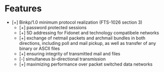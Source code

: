 # Features

 - [+] Binkp/1.0 minimum protocol realization (FTS-1026 section 3)
    - [+] password protected sessions
    - [+] 5D addressing for Fidonet and technology compatibele networks
    - [+] exchange of netmail packets and archmail bundles in both
          directions, including poll and mail pickup, as well as transfer
          of any binary or ASCII files
    - [+] ensuring integrity of transmitted mail and files
    - [-] simultaneus bi-directional transmission
    - [+] maximizing performance over packet switched data networks
